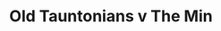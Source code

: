 ---
year: "1991"									
game: "Old Tauntonians"									
title: "Old Tauntonians v The Min"									
gameLocation: "Taunton School"									
gameDate: "1991"									
result: ""									
resultType: ""									
type: "game"									
---